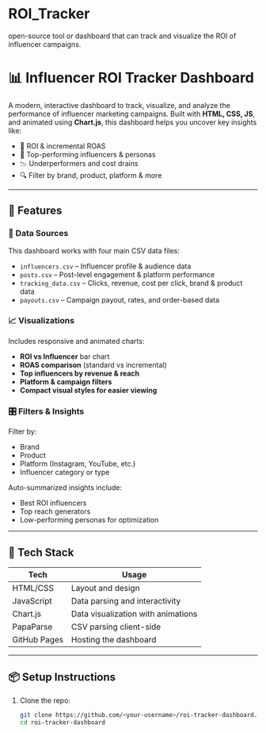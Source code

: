# ROI_Tracker
open-source tool or dashboard that can track and visualize the ROI of influencer campaigns.
# 📊 Influencer ROI Tracker Dashboard

A modern, interactive dashboard to track, visualize, and analyze the performance of influencer marketing campaigns. Built with **HTML, CSS, JS**, and animated using **Chart.js**, this dashboard helps you uncover key insights like:

- 🧠 ROI & incremental ROAS
- 🎯 Top-performing influencers & personas
- 📉 Underperformers and cost drains
- 🔍 Filter by brand, product, platform & more

---

## 🚀 Features

### 🔄 Data Sources
This dashboard works with four main CSV data files:

- `influencers.csv` – Influencer profile & audience data
- `posts.csv` – Post-level engagement & platform performance
- `tracking_data.csv` – Clicks, revenue, cost per click, brand & product data
- `payouts.csv` – Campaign payout, rates, and order-based data

### 📈 Visualizations
Includes responsive and animated charts:
- **ROI vs Influencer** bar chart
- **ROAS comparison** (standard vs incremental)
- **Top influencers by revenue & reach**
- **Platform & campaign filters**
- **Compact visual styles for easier viewing**

### 🎛️ Filters & Insights
Filter by:
- Brand
- Product
- Platform (Instagram, YouTube, etc.)
- Influencer category or type

Auto-summarized insights include:
- Best ROI influencers
- Top reach generators
- Low-performing personas for optimization

---

## 🧰 Tech Stack

| Tech | Usage |
|------|-------|
| HTML/CSS | Layout and design |
| JavaScript | Data parsing and interactivity |
| Chart.js | Data visualization with animations |
| PapaParse | CSV parsing client-side |
| GitHub Pages | Hosting the dashboard |

---

## 📦 Setup Instructions

1. Clone the repo:
   ```bash
   git clone https://github.com/<your-username>/roi-tracker-dashboard.git
   cd roi-tracker-dashboard
